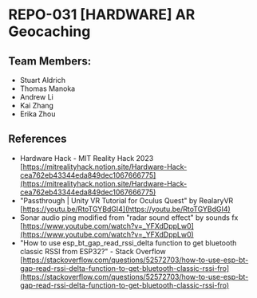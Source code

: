 # REPO-031 [HARDWARE] AR Geocaching

## Team Members:
- Stuart Aldrich
- Thomas Manoka
- Andrew Li
- Kai Zhang
- Erika Zhou

## References
- Hardware Hack - MIT Reality Hack 2023 [https://mitrealityhack.notion.site/Hardware-Hack-cea762eb43344eda849dec1067666775](https://mitrealityhack.notion.site/Hardware-Hack-cea762eb43344eda849dec1067666775)
- "Passthrough | Unity VR Tutorial for Oculus Quest" by RealaryVR [https://youtu.be/RtoTGYBdGI4](https://youtu.be/RtoTGYBdGI4)
- Sonar audio ping modified from "radar sound effect" by sounds fx [https://www.youtube.com/watch?v=_YFXdDppLw0](https://www.youtube.com/watch?v=_YFXdDppLw0)
- "How to use esp_bt_gap_read_rssi_delta function to get bluetooth classic RSSI from ESP32?" - Stack Overflow [https://stackoverflow.com/questions/52572703/how-to-use-esp-bt-gap-read-rssi-delta-function-to-get-bluetooth-classic-rssi-fro](https://stackoverflow.com/questions/52572703/how-to-use-esp-bt-gap-read-rssi-delta-function-to-get-bluetooth-classic-rssi-fro)

